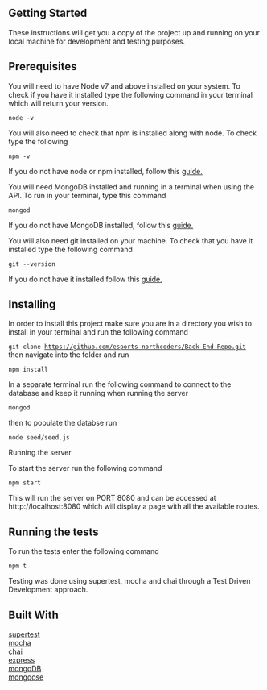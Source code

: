 
## Getting Started

These instructions will get you a copy of the project up and running on your local machine for development and testing purposes.

## Prerequisites

You will need to have Node v7 and above installed on your system. To check if you have it installed type the following command in your terminal which will return your version.

<code>node -v</code> <br/>

You will also need to check that npm is installed along with node. To check type the following

<code>npm -v</code> <br/>

If you do not have node or npm installed, follow this <a href='https://nodejs.org/en/download/package-manager/' rel='nofollow'>guide.</a>

You will need MongoDB installed and running in a terminal when using the API. To run in your terminal, type this command

<code>mongod</code> <br/>

If you do not have MongoDB installed, follow this <a href='https://www.mongodb.com/' rel='nofollow'>guide.</a>

You will also need git installed on your machine. To check that you have it installed type the following command

<code>git --version</code> <br/>

If you do not have it installed follow this <a href='https://git-scm.com/book/en/v2/Getting-Started-Installing-Git' rel='nofollow'>guide.</a>

## Installing

In order to install this project make sure you are in a directory you wish to install in your terminal and run the following command

<code>git clone https://github.com/esports-northcoders/Back-End-Repo.git</code> then navigate into the folder and run

<code>npm install</code> <br/>

In a separate terminal run the following command to connect to the database and keep it running when running the server

<code>mongod</code> <br/>

then to populate the databse run

<code>node seed/seed.js</code><br/>

Running the server

To start the server run the following command

<code>npm start</code><br/>

This will run the server on PORT 8080 and can be accessed at htttp://localhost:8080 which will display a page with all the available routes.

## Running the tests

To run the tests enter the following command

<code>npm t</code> <br/>

Testing was done using supertest, mocha and chai through a Test Driven Development approach.

## Built With

<a href='https://github.com/visionmedia/supertest' rel='nofollow'>supertest</a><br/>
<a href='https://mochajs.org/' rel='nofollow'>mocha</a><br/>
<a href='http://chaijs.com/' rel='nofollow'>chai</a><br/>
<a href='https://expressjs.com/' rel='nofollow'>express</a><br/>
<a href='https://www.mongodb.com/' rel='nofollow'>mongoDB</a><br/>
<a href='http://mongoosejs.com/' rel='nofollow'>mongoose</a><br/>

